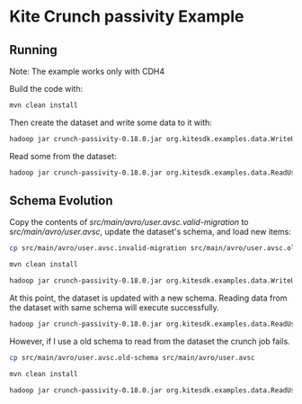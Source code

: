 
# Kite Crunch passivity Example

## Running
Note: The example works only with CDH4

Build the code with:

```bash
mvn clean install
```

Then create the dataset and write some data to it with:

```bash
hadoop jar crunch-passivity-0.18.0.jar org.kitesdk.examples.data.WriteUserDataset
```

Read some from the dataset:

```bash
hadoop jar crunch-passivity-0.18.0.jar org.kitesdk.examples.data.ReadUserDataset
```

## Schema Evolution

Copy the contents of _src/main/avro/user.avsc.valid-migration_ to
_src/main/avro/user.avsc_, update the dataset's schema, and load new items:

```bash
cp src/main/avro/user.avsc.invalid-migration src/main/avro/user.avsc.old-schema

mvn clean install

hadoop jar crunch-passivity-0.18.0.jar org.kitesdk.examples.data.WriteUserDataset
```

At this point, the dataset is updated with a new schema. Reading data from the dataset
with same schema will execute successfully. 

```bash
hadoop jar crunch-passivity-0.18.0.jar org.kitesdk.examples.data.ReadUserDataset
```
However, if I use a old schema to read from the dataset the crunch job fails.

```bash
cp src/main/avro/user.avsc.old-schema src/main/avro/user.avsc

mvn clean install

hadoop jar crunch-passivity-0.18.0.jar org.kitesdk.examples.data.ReadUserDataset
```
